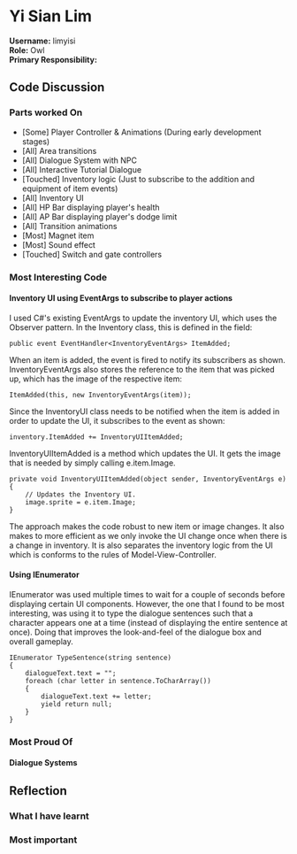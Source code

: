 # Yi Sian Lim
**Username:** limyisi  
**Role:** Owl  
**Primary Responsibility:**  


## Code Discussion
### Parts worked On
* [Some] Player Controller & Animations (During early development stages) 
* [All] Area transitions 
* [All] Dialogue System with NPC 
* [All] Interactive Tutorial Dialogue 
* [Touched] Inventory logic (Just to subscribe to the addition and equipment of item events) 
* [All] Inventory UI 
* [All] HP Bar displaying player's health 
* [All] AP Bar displaying player's dodge limit 
* [All] Transition animations 
* [Most] Magnet item 
* [Most] Sound effect 
* [Touched] Switch and gate controllers

### Most Interesting Code
#### Inventory UI using EventArgs to subscribe to player actions
I used C#'s existing EventArgs to update the inventory UI, which uses the Observer pattern. In the Inventory class, this is defined in the field:
```
public event EventHandler<InventoryEventArgs> ItemAdded;
```

When an item is added, the event is fired to notify its subscribers as shown.
InventoryEventArgs also stores the reference to the item that was picked up, which has the image of the 
respective item:
```
ItemAdded(this, new InventoryEventArgs(item));
```

Since the InventoryUI class needs to be notified when the item is added in order to update
the UI, it subscribes to the event as shown:
```
inventory.ItemAdded += InventoryUIItemAdded;
```

InventoryUIItemAdded is a method which updates the UI. It gets the image that is needed by simply calling 
e.item.Image.
```
private void InventoryUIItemAdded(object sender, InventoryEventArgs e) {
    // Updates the Inventory UI.
    image.sprite = e.item.Image;
}
```

The approach makes the code robust to new item or image changes. It also makes to more efficient as we only invoke the UI change once when there is a change in inventory. It is also separates the inventory logic from the UI which is conforms to the rules of Model-View-Controller.

#### Using IEnumerator
IEnumerator was used multiple times to wait for a couple of seconds before displaying certain UI components. However, the one that I found to be most interesting, was using it to type the dialogue sentences such that a character appears one at a time (instead of displaying the entire sentence at once). Doing that improves the look-and-feel of the dialogue box and overall gameplay.
```
IEnumerator TypeSentence(string sentence)
{
    dialogueText.text = "";
    foreach (char letter in sentence.ToCharArray())
    {
        dialogueText.text += letter;
        yield return null;
    }
}
```

### Most Proud Of
#### Dialogue Systems



## Reflection
### What I have learnt
### Most important 
